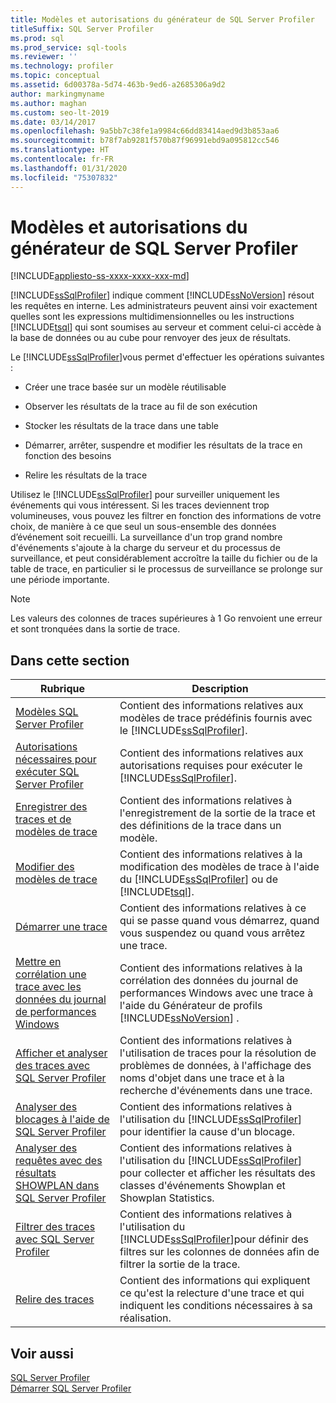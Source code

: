 ```yaml
---
title: Modèles et autorisations du générateur de SQL Server Profiler
titleSuffix: SQL Server Profiler
ms.prod: sql
ms.prod_service: sql-tools
ms.reviewer: ''
ms.technology: profiler
ms.topic: conceptual
ms.assetid: 6d00378a-5d74-463b-9ed6-a2685306a9d2
author: markingmyname
ms.author: maghan
ms.custom: seo-lt-2019
ms.date: 03/14/2017
ms.openlocfilehash: 9a5bb7c38fe1a9984c66dd83414aed9d3b853aa6
ms.sourcegitcommit: b78f7ab9281f570b87f96991ebd9a095812cc546
ms.translationtype: HT
ms.contentlocale: fr-FR
ms.lasthandoff: 01/31/2020
ms.locfileid: "75307832"
---
```

# <a name="sql-server-profiler-templates-and-permissions"></a>Modèles et autorisations du générateur de SQL Server Profiler

[!INCLUDE[appliesto-ss-xxxx-xxxx-xxx-md](../../includes/appliesto-ss-xxxx-xxxx-xxx-md.md)]

[!INCLUDE[ssSqlProfiler](../../includes/sssqlprofiler-md.md)] indique comment [!INCLUDE[ssNoVersion](../../includes/ssnoversion-md.md)] résout les requêtes en interne. Les administrateurs peuvent ainsi voir exactement quelles sont les expressions multidimensionnelles ou les instructions [!INCLUDE[tsql](../../includes/tsql-md.md)] qui sont soumises au serveur et comment celui-ci accède à la base de données ou au cube pour renvoyer des jeux de résultats.  
  
 Le [!INCLUDE[ssSqlProfiler](../../includes/sssqlprofiler-md.md)]vous permet d'effectuer les opérations suivantes :  
  
-   Créer une trace basée sur un modèle réutilisable  
  
-   Observer les résultats de la trace au fil de son exécution  
  
-   Stocker les résultats de la trace dans une table  
  
-   Démarrer, arrêter, suspendre et modifier les résultats de la trace en fonction des besoins  
  
-   Relire les résultats de la trace  
  
 Utilisez le [!INCLUDE[ssSqlProfiler](../../includes/sssqlprofiler-md.md)] pour surveiller uniquement les événements qui vous intéressent. Si les traces deviennent trop volumineuses, vous pouvez les filtrer en fonction des informations de votre choix, de manière à ce que seul un sous-ensemble des données d’événement soit recueilli. La surveillance d'un trop grand nombre d'événements s'ajoute à la charge du serveur et du processus de surveillance, et peut considérablement accroître la taille du fichier ou de la table de trace, en particulier si le processus de surveillance se prolonge sur une période importante.  
  
> [!NOTE]  
>  Les valeurs des colonnes de traces supérieures à 1 Go renvoient une erreur et sont tronquées dans la sortie de trace.  
  
## <a name="in-this-section"></a>Dans cette section  
  
|Rubrique|Description|  
|-----------|-----------------|  
|[Modèles SQL Server Profiler](../../tools/sql-server-profiler/sql-server-profiler-templates.md)|Contient des informations relatives aux modèles de trace prédéfinis fournis avec le [!INCLUDE[ssSqlProfiler](../../includes/sssqlprofiler-md.md)].|  
|[Autorisations nécessaires pour exécuter SQL Server Profiler](../../tools/sql-server-profiler/permissions-required-to-run-sql-server-profiler.md)|Contient des informations relatives aux autorisations requises pour exécuter le [!INCLUDE[ssSqlProfiler](../../includes/sssqlprofiler-md.md)].|  
|[Enregistrer des traces et de modèles de trace](../../tools/sql-server-profiler/save-traces-and-trace-templates.md)|Contient des informations relatives à l'enregistrement de la sortie de la trace et des définitions de la trace dans un modèle.|  
|[Modifier des modèles de trace](../../tools/sql-server-profiler/modify-trace-templates.md)|Contient des informations relatives à la modification des modèles de trace à l'aide du [!INCLUDE[ssSqlProfiler](../../includes/sssqlprofiler-md.md)] ou de [!INCLUDE[tsql](../../includes/tsql-md.md)].|  
|[Démarrer une trace](../../tools/sql-server-profiler/start-a-trace.md)|Contient des informations relatives à ce qui se passe quand vous démarrez, quand vous suspendez ou quand vous arrêtez une trace.|  
|[Mettre en corrélation une trace avec les données du journal de performances Windows](../../tools/sql-server-profiler/correlate-a-trace-with-windows-performance-log-data.md)|Contient des informations relatives à la corrélation des données du journal de performances Windows avec une trace à l'aide du Générateur de profils [!INCLUDE[ssNoVersion](../../includes/ssnoversion-md.md)] .|  
|[Afficher et analyser des traces avec SQL Server Profiler](../../tools/sql-server-profiler/view-and-analyze-traces-with-sql-server-profiler.md)|Contient des informations relatives à l'utilisation de traces pour la résolution de problèmes de données, à l'affichage des noms d'objet dans une trace et à la recherche d'événements dans une trace.|  
|[Analyser des blocages à l'aide de SQL Server Profiler](../../tools/sql-server-profiler/analyze-deadlocks-with-sql-server-profiler.md)|Contient des informations relatives à l'utilisation du [!INCLUDE[ssSqlProfiler](../../includes/sssqlprofiler-md.md)] pour identifier la cause d'un blocage.|  
|[Analyser des requêtes avec des résultats SHOWPLAN dans SQL Server Profiler](../../tools/sql-server-profiler/analyze-queries-with-showplan-results-in-sql-server-profiler.md)|Contient des informations relatives à l'utilisation du [!INCLUDE[ssSqlProfiler](../../includes/sssqlprofiler-md.md)] pour collecter et afficher les résultats des classes d'événements Showplan et Showplan Statistics.|  
|[Filtrer des traces avec SQL Server Profiler](../../tools/sql-server-profiler/filter-traces-with-sql-server-profiler.md)|Contient des informations relatives à l'utilisation du [!INCLUDE[ssSqlProfiler](../../includes/sssqlprofiler-md.md)]pour définir des filtres sur les colonnes de données afin de filtrer la sortie de la trace.|  
|[Relire des traces](../../tools/sql-server-profiler/replay-traces.md)|Contient des informations qui expliquent ce qu'est la relecture d'une trace et qui indiquent les conditions nécessaires à sa réalisation.|  
  
## <a name="see-also"></a>Voir aussi  
 [SQL Server Profiler](../../tools/sql-server-profiler/sql-server-profiler.md)   
 [Démarrer SQL Server Profiler](../../tools/sql-server-profiler/start-sql-server-profiler.md)  
  
  
